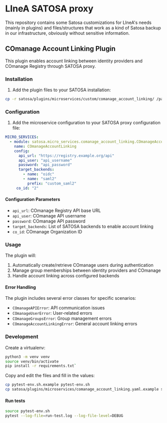 # LIneA SATOSA proxy

This repository contains some Satosa customizations for LIneA's needs (mainly in plugins) and files/structures that work as a kind of Satosa backup in our infrastructure, obviously without sensitive information.

## COmanage Account Linking Plugin

This plugin enables account linking between identity providers and COmanage Registry through SATOSA proxy.

### Installation

1. Add the plugin files to your SATOSA installation:

```bash
cp -r satosa/plugins/microservices/custom/comanage_account_linking/ /path/to/satosa/plugins/microservices/
```

### Configuration

1. Add the microservice configuration to your SATOSA proxy configuration file:

```yaml:proxy_conf.yaml
MICRO_SERVICES:
  - module: satosa.micro_services.comanage_account_linking.COmanageAccountLinkingMicroService
    name: COmanageAccountLinking
    config:
      api_url: "https://registry.example.org/api"
      api_user: "api_username"
      password: "api_password"
      target_backends:
        - name: "oidc"
        - name: "saml2"
          prefix: "custom_saml2"
     co_id: "2"
```

#### Configuration Parameters

- `api_url`: COmanage Registry API base URL
- `api_user`: COmanage API username
- `password`: COmanage API password
- `target_backends`: List of SATOSA backends to enable account linking
- `co_id`: COmanage Organization ID

### Usage

The plugin will:
1. Automatically create/retrieve COmanage users during authentication
2. Manage group memberships between identity providers and COmanage
3. Handle account linking across configured backends

#### Error Handling

The plugin includes several error classes for specific scenarios:
- `COmanageAPIError`: API communication issues
- `COmanageUserError`: User-related errors
- `COmanageGroupsError`: Group management errors
- `COmanageAccountLinkingError`: General account linking errors

### Development

Create a virtualenv:
```bash
python3 -m venv venv
source venv/bin/activate
pip install -r requirements.txt`
```

Copy and edit the files and fill in the values:
```bash
cp pytest-env.sh.example pytest-env.sh
cp satosa/plugins/microservices/comanage_account_linking.yaml.example satosa/plugins/microservices/comanage_account_linking.yaml
```

#### Run tests

```bash
source pytest-env.sh
pytest --log-file=run-test.log --log-file-level=DEBUG
```


